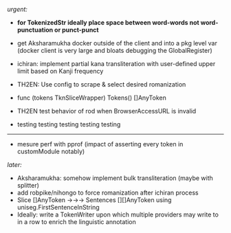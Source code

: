 *urgent:*

- **for TokenizedStr ideally place space between word-words not word-punctuation or punct-punct**

- get Aksharamukha docker outside of the client and into a pkg level var (docker client is very large and bloats debugging the GlobalRegister)

- ichiran: implement partial kana transliteration with user-defined upper limit based on Kanji frequency

- TH2EN: Use config to scrape & select desired romanization

- func (tokens TknSliceWrapper) Tokens() []AnyToken


- TH2EN test behavior of rod when BrowserAccessURL is invalid

- testing testing testing testing testing

<hr>

- mesure perf with pprof (impact of asserting every token in customModule notably)


*later:*

- Aksharamukha: somehow implement bulk transliteration (maybe with splitter)
- add robpike/nihongo to force romanization after ichiran process
- Slice []AnyToken →→→ Sentences [][]AnyToken using uniseg.FirstSentenceInString
- Ideally: write a TokenWriter upon which multiple providers may write to in a row to enrich the linguistic annotation